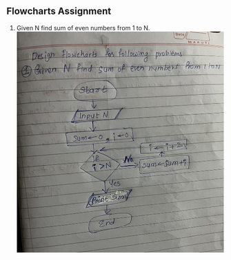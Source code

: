 ## Flowcharts Assignment

1) Given N find sum of even numbers from 1 to N.
![alt text](IMG_1389-1.jpg)